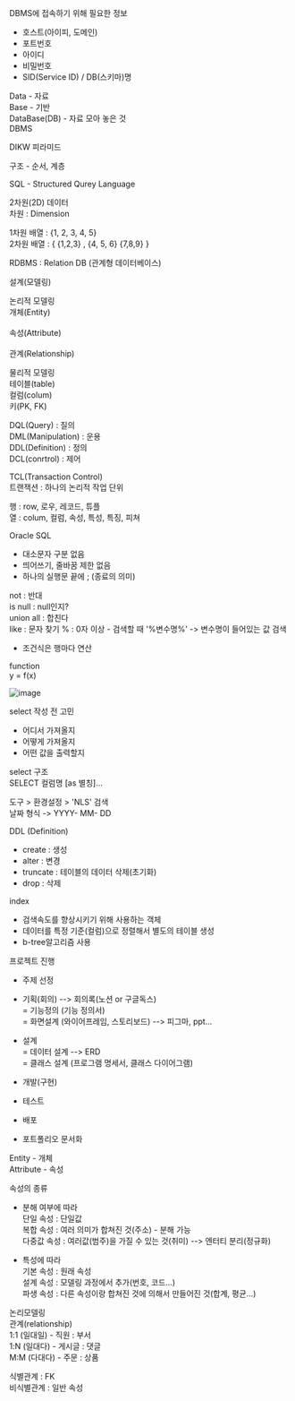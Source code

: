 DBMS에 접속하기 위해 필요한 정보 <br>
- 호스트(아이피, 도메인) <br>
- 포트번호 <br>
- 아이디 <br>
- 비밀번호 <br>
- SID(Service ID) / DB(스키마)명 <br>

Data - 자료 <br>
Base - 기반 <br>
DataBase(DB) - 자료 모아 놓은 것 <br>
DBMS <br>

DIKW 피라미드 <br>

구조 - 순서, 계층 <br>

SQL - Structured Qurey Language <br>

2차원(2D) 데이터 <br>
차원 : Dimension <br>

1차원 배열 : {1, 2, 3, 4, 5} <br>
2차원 배열 : { {1,2,3} , {4, 5, 6} {7,8,9} } <br>

RDBMS : Relation DB (관계형 데이터베이스) <br>

설계(모델링) <br>

논리적 모델링 <br>
개체(Entity) <br>               
속성(Attribute) <br>     
관계(Relationship) <br> 

물리적 모델링 <br>
테이블(table) <br>
컬럼(colum) <br>
키(PK, FK) <br>

DQL(Query) : 질의 <br>
DML(Manipulation) : 운용 <br>
DDL(Definition) : 정의 <br>
DCL(conrtrol) : 제어 <br>

TCL(Transaction Control) <br>
트랜잭션 : 하나의 논리적 작업 단위 <br>

행 : row, 로우, 레코드, 튜플 <br>
열 : colum, 컬럼, 속성, 특성, 특징, 피쳐 <br>

Oracle SQL <br>
- 대소문자 구분 없음 <br>
- 띄어쓰기, 줄바꿈 제한 없음 <br>
- 하나의 실행문 끝에 ; (종료의 의미) <br>

not : 반대 <br>
is null : null인지? <br>
union all : 합친다 <br>
like : 문자 찾기 % : 0자 이상 - 검색할 때 '%변수명%' -> 변수명이 들어있는 값 검색 <br>
* 조건식은 행마다 연산 <br>

function <br>
y = f(x) <br>

![image](https://github.com/user-attachments/assets/7e53e6d5-4684-4a2e-995f-5708d374109a)

select 작성 전 고민 <br>
- 어디서 가져올지 <br>
- 어떻게 가져올지 <br>
- 어떤 값을 출력할지 <br>

select 구조 <br>
SELECT 컬럼명 [as 별칭]... <br>

도구 > 환경설정 > 'NLS' 검색 <br>
날짜 형식 -> YYYY- MM- DD <br>

DDL (Definition) <br>
- create : 생성 <br>
- alter : 변경 <br>
- truncate : 테이블의 데이터 삭제(초기화) <br>
- drop : 삭제 <br>

index <br>
- 검색속도를 향상시키기 위해 사용하는 객체 <br>
- 데이터를 특정 기준(컬럼)으로 정렬해서 별도의 테이블 생성 <br>
- b-tree알고리즘 사용 <br>

프로젝트 진행 <br>
-  주제 선정 <br>

-  기획(회의) --> 회의록(노션 or 구글독스) <br>
= 기능정의 (기능 정의서) <br>
= 화면설계 (와이어프레임, 스토리보드) --> 피그마, ppt... <br>

- 설계 <br>
= 데이터 설계 --> ERD <br>
= 클래스 설계 (프로그램 명세서, 클래스 다이어그램) <br>

- 개발(구현) <br>
- 테스트 <br>
- 배포 <br>
- 포트폴리오 문서화 <br>

Entity - 개체 <br>
Attribute - 속성 <br>

속성의 종류 <br>
- 분해 여부에 따라 <br>
단일 속성 : 단일값 <br>
복합 속성 : 여러 의미가 합쳐진 것(주소) - 분해 가능 <br>
다중값 속성 : 여러값(범주)을 가질 수 있는 것(취미) --> 엔터티 분리(정규화) <br>

- 특성에 따라 <br>
기본 속성 : 원래 속성 <br>
설계 속성 : 모델링 과정에서 추가(번호, 코드...) <br>
파생 속성 : 다른 속성이랑 합쳐진 것에 의해서 만들어진 것(합계, 평균...) <br>

논리모델링 <br>
관계(relationship) <br>
1:1 (일대일) - 직원 : 부서 <br>
1:N (일대다) - 게시글 : 댓글 <br>
M:M (다대다) - 주문 : 상품 <br>

식별관계 : FK <br>
비식별관계 : 일반 속성 <br>


